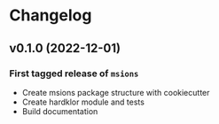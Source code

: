 # Changelog

<!--next-version-placeholder-->

## v0.1.0 (2022-12-01)

### First tagged release of `msions`
- Create msions package structure with cookiecutter 
- Create hardklor module and tests
- Build documentation
